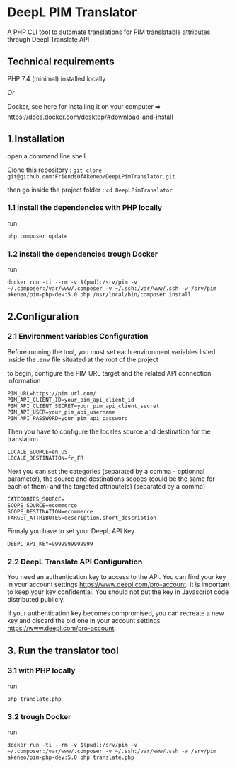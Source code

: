 # DeepL PIM Translator
A PHP CLI tool to automate translations for PIM translatable attributes through Deepl Translate API

## Technical requirements

PHP 7.4 (minimal) installed locally

Or

Docker, see here for installing it on your computer ➡️ https://docs.docker.com/desktop/#download-and-install

## 1.Installation

open a command line shell.

Clone this repository : `git clone git@github.com:FriendsOfAkeneo/DeepLPimTranslator.git`

then go inside the project folder : `cd DeepLPimTranslator`

### 1.1 install the dependencies with PHP locally
run
```
php composer update
```

### 1.2 install the dependencies trough Docker
run
```
docker run -ti --rm -v $(pwd):/srv/pim -v ~/.composer:/var/www/.composer -v ~/.ssh:/var/www/.ssh -w /srv/pim akeneo/pim-php-dev:5.0 php /usr/local/bin/composer install
```

## 2.Configuration

### 2.1 Environment variables Configuration

Before running the tool, you must set each environment variables listed inside the .env file situated at the root of the project

to begin, configure the PIM URL target and the related API connection information
```
PIM_URL=https://pim.url.com/
PIM_API_CLIENT_ID=your_pim_api_client_id
PIM_API_CLIENT_SECRET=your_pim_api_client_secret
PIM_API_USER=your_pim_api_username
PIM_API_PASSWORD=your_pim_api_password
```

Then you have to configure the locales source and destination for the translation
```
LOCALE_SOURCE=en_US
LOCALE_DESTINATION=fr_FR
```
Next you can set the categories  (separated by a comma - optionnal parameter), the source and destinations scopes (could be the same for each of them) and the targeted attribute(s) (separated by a comma)
```
CATEGORIES_SOURCE=
SCOPE_SOURCE=ecommerce
SCOPE_DESTINATION=ecommerce
TARGET_ATTRIBUTES=description,short_description
```
Finnaly you have to set your DeepL API Key 
```
DEEPL_API_KEY=9999999999999
```

### 2.2 DeepL Translate API Configuration

You need an authentication key to access to the API.
You can find your key in your account settings https://www.deepl.com/pro-account. It is important to keep your key confidential. You should not put the key in Javascript code distributed publicly.

If your authentication key becomes compromised, you can recreate a new key and discard the old one in your account settings https://www.deepl.com/pro-account.

## 3. Run the translator tool

### 3.1 with PHP locally
run
```
php translate.php
```

### 3.2 trough Docker
run
```
docker run -ti --rm -v $(pwd):/srv/pim -v ~/.composer:/var/www/.composer -v ~/.ssh:/var/www/.ssh -w /srv/pim akeneo/pim-php-dev:5.0 php translate.php
```





